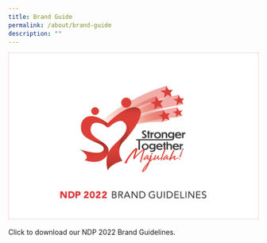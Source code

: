 ```yaml
---
title: Brand Guide
permalink: /about/brand-guide
description: ""
---
```

![](/images/Brand%20Guide%20Page%20Image%2020May2022%203pm.jpg)

Click [](/files/NDP%202022%20Brand%20Guide%2024May2022%205pm.pdf) to download our NDP 2022 Brand Guidelines.